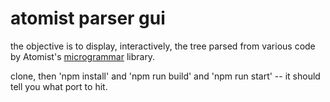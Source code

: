 atomist parser gui
===========================

the objective is to display, interactively, the tree parsed from various code by Atomist's [microgrammar](https://github.com/atomist/microgrammar) library.

clone, then 'npm install' and 'npm run build' and 'npm run start' -- it should tell you what port to hit.
